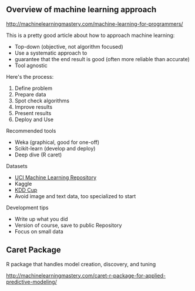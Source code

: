 ## Overview of machine learning approach
<http://machinelearningmastery.com/machine-learning-for-programmers/>

This is a pretty good article about how to approach machine learning:
* Top-down (objective, not algorithm focused)
* Use a systematic approach to
* guarantee that the end result is good (often more reliable than accurate)
* Tool agnostic

Here's the process:
1. Define problem
2. Prepare data
3. Spot check algorithms
4. Improve results
5. Present results
6. Deploy and Use

Recommended tools
* Weka (graphical, good for one-off)
* Scikit-learn (develop and deploy)
* Deep dive (R caret)

Datasets
* [UCI Machine Learning Repository](http://archive.ics.uci.edu/ml/)
* Kaggle
* [KDD Cup](http://www.sigkdd.org/kddcup/index.php)
* Avoid image and text data, too specialized to start

Development tips
* Write up what you did
* Version of course, save to public Repository
* Focus on small data

## Caret Package
R package that handles model creation, discovery, and tuning

<http://machinelearningmastery.com/caret-r-package-for-applied-predictive-modeling/>
